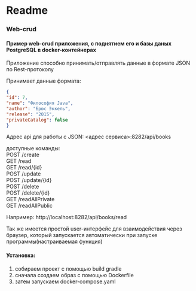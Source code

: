 # Readme

### Web-crud

#### Пример web-crud приложения, с поднятием его и базы даных PostgreSQL в docker-контейнерах

Приложение способно принимать/отправлять данные в формате JSON по Rest-протоколу

Принимает данные формата:  
```json
{
"id": 7,
"name": "Философия Java",
"author": "Брюс Эккель",
"release": "2015",
"privateCatalog": false
}
```

Адрес api для работы с JSON: <адрес сервиса>:8282/api/books

доступные команды:  
POST /create  
GET  /read  
GET  /read/{id}  
POST /update  
POST /update/{id}  
POST /delete  
POST /delete/{id}  
GET  /readAllPrivate  
GET  /readAllPublic  

Например: http://localhost:8282/api/books/read

Так же имеется простой user-интерфейс для взаимодействия через браузер,
который запускается автоматически при запуске программы(настраиваемая функция)



#### Установка:
1) собираем проект с помощью build gradle
2) сначала создаем образ с помощью Dockerfile
3) затем запускаем docker-compose.yaml
